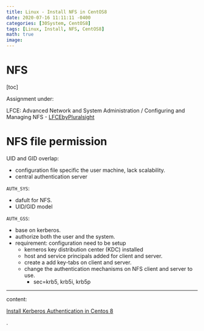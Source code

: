 ```yaml
---
title: Linux - Install NFS in CentOS8
date: 2020-07-16 11:11:11 -0400
categories: [30System, CentOS8]
tags: [Linux, Install, NFS, CentOS8]
math: true
image:
---
```



# NFS

[toc]

Assignment under:

LFCE: Advanced Network and System Administration / Configuring and Managing NFS - [LFCEbyPluralsight](https://app.pluralsight.com/library/courses/advanced-network-system-administration-lfce/table-of-contents)


# NFS file permission

UID and GID overlap:
- configuration file specific the user machine, lack scalability.
- central authentication server

`AUTH_SYS`:
- dafult for NFS.
- UID/GID model

`AUTH_GSS`:
- base on kerberos.
- authorize both the user and the system.
- requirement: configuration need to be setup
  - kerneros key distribution center (KDC) installed
  - host and service principals added for client and server.
  - create a add key-tabs on client and server.
  - change the authentication mechanisms on NFS client and server to use.
    - sec=krb5, krb5i, krb5p

---

content:

[Install Kerberos Authentication in Centos 8](https://github.com/ocholuo/system/blob/master/linux/step/InstallKerberosAuthenticationinCentos8.md)


.
